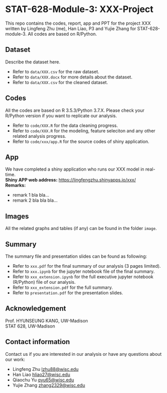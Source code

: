 # STAT-628-Module-3: XXX-Project
This repo contains the codes, report, app and PPT for the project XXX written by Lingfeng Zhu (me), Han Liao, P3 and Yujie Zhang for STAT-628-module-3. All codes are based on R/Python.

## Dataset
Describe the dataset here.
* Refer to ```data/XXX.csv``` for the raw dataset.   
* Refer to ```data/XXX.docx``` for more details about the dataset.  
* Refer to ```data/XXX.csv``` for the cleaned dataset.

## Codes
All the codes are based on R 3.5.3/Python 3.7.X. Please check your R/Python version if you want to replicate our analysis.  
* Refer to ```code/XXX.R``` for the data cleaning progress.  
* Refer to ```code/XXX.R``` for the modeling, feature seleciton and any other related analysis progress.
* Refer to ```code/xxx/app.R``` for the source codes of shiny application.

## App
We have completed a shiny application who runs our XXX model in real-time.   
**Shiny APP web address:** https://lingfengzhu.shinyapps.io/xxx/  
**Remarks:** 
* remark 1 bla bla...
* remark 2 bla bla bla...

## Images
All  the related graphs and tables (if any) can be found in the folder ```image```.

## Summary
The summary file and presentation slides can be found as following:
* Refer to ```xxx.pdf``` for the final summary of our analysis (3 pages limited).
* Refer to ```xxx.ipynb``` for the jupyter notebook file of the final summary.
* Refer to ```xxx_extension.ipynb``` for the full executive jupyter notebook (R/Python) file of our analysis.
* Refer to ```xxx_extension.pdf``` for the full summary.
* Refer to ```presentation.pdf``` for the presentation slides.

## Acknowledgement
Prof. HYUNSEUNG KANG, UW-Madison  
STAT 628, UW-Madison

## Contact information
Contact us if you are interested in our analysis or have any questions about our work:
* Lingfeng Zhu  lzhu88@wisc.edu
* Han Liao hliao27@wisc.edu
* Qiaochu Yu    qyu65@wisc.edu
* Yujie Zhang     zhang2329@wisc.edu

